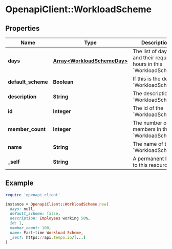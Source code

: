# OpenapiClient::WorkloadScheme

## Properties

| Name | Type | Description | Notes |
| ---- | ---- | ----------- | ----- |
| **days** | [**Array&lt;WorkloadSchemeDay&gt;**](WorkloadSchemeDay.md) | The list of days and their required hours in this &#x60;WorkloadScheme&#x60; |  |
| **default_scheme** | **Boolean** | If this is the default &#x60;WorkloadScheme&#x60; |  |
| **description** | **String** | The description &#x60;WorkloadScheme&#x60; |  |
| **id** | **Integer** | The id of the &#x60;WorkloadScheme&#x60; |  |
| **member_count** | **Integer** | The number of members in this &#x60;WorkloadScheme&#x60; |  |
| **name** | **String** | The name of the &#x60;WorkloadScheme&#x60; |  |
| **_self** | **String** | A permanent link to this resource |  |

## Example

```ruby
require 'openapi_client'

instance = OpenapiClient::WorkloadScheme.new(
  days: null,
  default_scheme: false,
  description: Employees working 50%,
  id: 1,
  member_count: 100,
  name: Part-time Workload Scheme,
  _self: https://api.tempo.io/[...]
)
```


